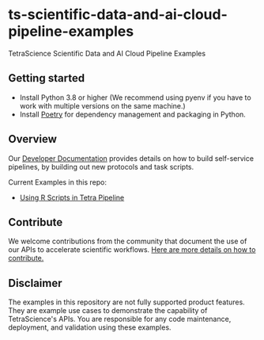 # ts-scientific-data-and-ai-cloud-pipeline-examples
TetraScience Scientific Data and AI Cloud Pipeline Examples

## Getting started

* Install Python 3.8 or higher (We recommend using pyenv if you have to work with multiple versions on the same machine.)
* Install [Poetry](https://python-poetry.org/docs/) for dependency management and packaging in Python.

## Overview

Our [Developer Documentation](https://developers.tetrascience.com/docs/self-service-pipelines-overview) provides details on how to build self-service pipelines, by building out new protocols and task scripts.

Current Examples in this repo:

* [Using R Scripts in Tetra Pipeline](https://github.com/tetrascience/ts-scientific-data-and-ai-cloud-pipeline-examples/examples/using-r-scripts)

## Contribute

We welcome contributions from the community that document the use of our APIs to accelerate scientific workflows. [Here are more details on how to contribute.](https://github.com/tetrascience/ts-scientific-data-and-ai-cloud-pipeline-examples/Contributing.md)

## Disclaimer

The examples in this repository are not fully supported product features. They are example use cases to demonstrate the capability of TetraScience's APIs. You are responsible for any code maintenance, deployment, and validation using these examples.
